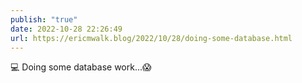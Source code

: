 ```yaml
---
publish: "true"
date: 2022-10-28 22:26:49
url: https://ericmwalk.blog/2022/10/28/doing-some-database.html
---
```


<div xmlns="http://www.w3.org/1999/xhtml">
<p>💻 Doing some database work...😱</p>
</div>